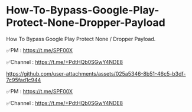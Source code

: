 # How-To-Bypass-Google-Play-Protect-None-Dropper-Payload
How To Bypass Google Play Protect None / Dropper Payload.


✅PM : https://t.me/SPF00X

✅Channel : https://t.me/+PdtHQb0SGwY4NDE8



https://github.com/user-attachments/assets/025a5346-8b51-46c5-b3df-7c95fad1c944



✅PM : https://t.me/SPF00X

✅Channel : https://t.me/+PdtHQb0SGwY4NDE8


